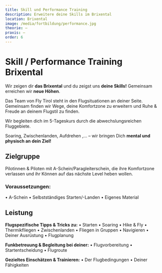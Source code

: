 ```yaml
---
title: Skill und Performance Training
description: Erweitere deine Skills im Brixental 
location: Brixental
image: /media/fortbildung/performance.jpg
theorie: –
praxis: –
order: 6
---
```


# Skill / Performance Training Brixental

Wir zeigen dir **das Brixental** und du zeigst uns **deine Skills!** Gemeinsam erreichen wir 
**neue Höhen**.

Das Team von Fly Tirol steht in den Flugsituationen an deiner Seite. Gemeinsam finden 
wir Wege, deine Komfortzone zu erweitern und Ruhe & Freude an deinem Flugstil zu 
finden.

Wir begleiten dich im 5-Tageskurs durch die abwechslungsreichen Fluggebiete. 

Soaring, Zwischenlanden, Aufdrehen ,… – wir bringen Dich **mental und physisch an dein Ziel!** 

## Zielgruppe

Pilotinnen & Piloten mit A-Schein/Paragleiterschein, die ihre Komfortzone verlassen und 
ihr Können auf das nächste Level heben wollen.  

### Voraussetzungen:

• A-Schein 
• Selbstständiges Starten/-Landen 
• Eigenes Material

## Leistung

**Flugspezifische Tipps & Tricks zu:**
• Starten
• Soaring
• Hike & Fly
• Thermikfliegen
• Zwischenlanden
• Fliegen in Gruppen
• Navigieren
• Deiner Ausrüstung
• Flugplanung

**Funkbetreuung & Begleitung bei deiner:**
• Flugvorbereitung
• Startentscheidung
• Flugroute

**Gezieltes Einschätzen & Trainieren:**
• Der Flugbedingungen
• Deiner Fähigkeiten
